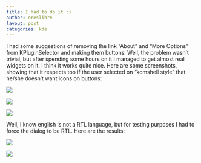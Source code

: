 ```yaml
---
title: I had to do it :)
author: ereslibre
layout: post
categories: kde
---
```

I had some suggestions of removing the link “About” and “More Options” from KPluginSelector and making them buttons. Well, the problem wasn’t trivial, but after spending some hours on it I managed to get almost real widgets on it. I think it works quite nice. Here are some screenshots, showing that it respects too if the user selected on “kcmshell style” that he/she doesn’t want icons on buttons:

![][1]

 [1]: http://media.ereslibre.es/2007/08/katekpluginselectorltr.png

![][2]

 [2]: http://media.ereslibre.es/2007/08/katekpluginselectorltrnoicons.png

![][2]

Well, I know english is not a RTL language, but for testing purposes I had to force the dialog to be RTL. Here are the results:

![][3]

 [3]: http://media.ereslibre.es/2007/08/katekpluginselectorrtl.png

![][4]

 [4]: http://media.ereslibre.es/2007/08/kwinkpluginselectorrtl.png
